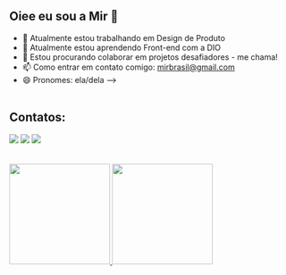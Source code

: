 ## Oiee eu sou a Mir 👋

- 🔭 Atualmente estou trabalhando em Design de Produto
- 🌱 Atualmente estou aprendendo Front-end com a DIO
- 👯 Estou procurando colaborar em projetos desafiadores - me chama!
- 📫 Como entrar em contato comigo: mirbrasil@gmail.com
- 😄 Pronomes: ela/dela
-->
</br></br>
## Contatos:

<div>
<a href="https://instagram.com/mirbrasil" target="_blank"><img loading="lazy" src="https://img.shields.io/badge/-Instagram-%23E4405F?style=for-the-badge&logo=instagram&logoColor=white" target="_blank"></a>
<a href="https://www.linkedin.com/in/mirlainebrasil" target="_blank"><img loading="lazy" src="https://img.shields.io/badge/-LinkedIn-%230077B5?style=for-the-badge&logo=linkedin&logoColor=white" target="_blank"></a>   
<a href = "mailto:mirbrasil@gmail.com"><img loading="lazy" src="https://img.shields.io/badge/Gmail-D14836?style=for-the-badge&logo=gmail&logoColor=white" target="_blank"></a>
</div>
</br></br>
<div>
<a href="https://github.com/mirbrasil">
<img loading="lazy" height="180em" src="https://github-readme-stats.vercel.app/api/top-langs/?username=mirbrasil&layout=compact&langs_count=7&theme=dracula"/>
<img loading="lazy" height="180em" src="https://github-readme-stats.vercel.app/api?username=mirbrasil&show_icons=true&theme=dracula&include_all_commits=true&count_private=true"/>
</div>
